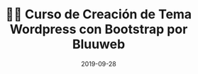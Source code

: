 ---
author_profile: false
title: "👨‍🏫 Curso de Creación de Tema Wordpress con Bootstrap por Bluuweb"
description: "👩‍🎨 Curso de Creación de Tema Wordpress con Bootstrap por Bluuweb"
excerpt: "👩‍🎨 Curso de Creación de Tema Wordpress con Bootstrap por Bluuweb"
permalink: /👨‍🏫-curso-creacion-tema-wordpress-bootstrap-bluuweb
canonical_URL: https://ciberninjas.com/👨‍🏫-curso-creacion-tema-wordpress-bootstrap-bluuweb
header:
  video:
    id: playlist?list=PLPl81lqbj-4KuiW_p8OejglqTEHmfeEto
    provider: youtube
comments: false
date: 2019-09-28
tags:
# Creador, Editorial, Temática, Tipo de Música
- Bluuweb
- Bootstrap
categories:
- Videotutorial Bootstrap
sidebar:
- title: "Menú Videotutoriales"
  nav: vtuto
---